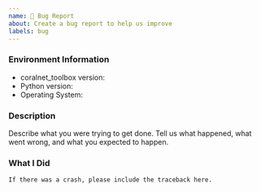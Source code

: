 ```yaml
---
name: 🐞 Bug Report
about: Create a bug report to help us improve
labels: bug
---
```


<!-- Please search existing issues to avoid creating duplicates. -->

### Environment Information

-   coralnet_toolbox version:
-   Python version:
-   Operating System:

### Description

Describe what you were trying to get done.
Tell us what happened, what went wrong, and what you expected to happen.

### What I Did

```
If there was a crash, please include the traceback here.
```
